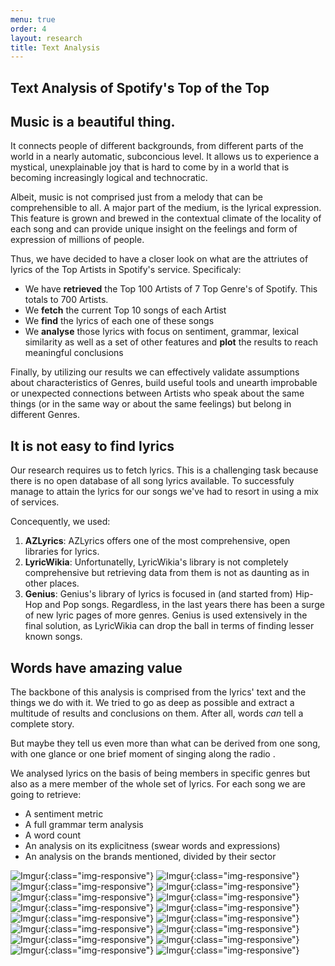 ```yaml
---
menu: true
order: 4
layout: research
title: Text Analysis
---
```


## Text Analysis of Spotify's Top of the Top
## Music is a beautiful thing.
It connects people of different backgrounds, from different parts of the world in a nearly automatic, subconcious level. It allows us to experience a mystical, unexplainable joy that is hard to come by in a world that is becoming increasingly logical and technocratic.

Albeit, music is not comprised just from a melody that can be comprehensible to all. A major part of the medium,   is the lyrical expression. This feature is grown and brewed in the contextual climate of the locality of each song and can provide unique insight on the feelings and form of expression of millions of people.

Thus, we have decided to have a closer look on what are the attriutes of lyrics of the Top Artists in Spotify's service. Specificaly:

- We have __retrieved__ the Top 100 Artists of 7 Top Genre's of Spotify. This totals to 700 Artists.
- We __fetch__ the current Top 10 songs of each Artist
- We __find__ the lyrics of each one of these songs
- We __analyse__ those lyrics with focus on sentiment, grammar, lexical similarity as well as a set of other features and __plot__ the results to reach meaningful conclusions

Finally, by utilizing our results we can effectively validate assumptions about characteristics of Genres, build useful tools and unearth improbable or unexpected connections between Artists who speak about the same things (or in the same way or about the same feelings) but belong in different Genres.

## It is not easy to find lyrics
Our research requires us to fetch lyrics. This is a challenging task because there is no open database of all song lyrics available. To successfuly manage to attain the lyrics for our songs we've had to resort in using a mix of services.

Concequently, we used:
1. __AZLyrics__: AZLyrics offers one of the most comprehensive, open libraries for lyrics.
2. __LyricWikia__: Unfortunatelly, LyricWikia's library is not completely comprehensive but retrieving data from them is not as daunting as in other places.
3. __Genius__: Genius's library of lyrics is focused in (and started from) Hip-Hop and Pop songs. Regardless, in the last years there has been a surge of new lyric pages of more genres. Genius is used extensively in the final solution, as LyricWikia can drop the ball in terms of finding lesser known songs.

## Words have amazing value
The backbone of this analysis is comprised from the lyrics' text and the things we do with it. We tried to go as deep as possible and extract a multitude of results and conclusions on them. After all, words _can_ tell a complete story.

But maybe they tell us even more than what can be derived from one song, with one glance or one brief moment of singing along the radio .

We analysed lyrics on the basis of being members in specific genres but also as a mere member of the whole set of lyrics. For each song we are going to retrieve:

- A sentiment metric
- A full grammar term analysis 
- A word count
- An analysis on its explicitness (swear words and expressions) 
- An analysis on the brands mentioned, divided by their sector




![Imgur](https://i.imgur.com/WSPHhFl.png){:class="img-responsive"}
![Imgur](https://i.imgur.com/E6N9bF8.png){:class="img-responsive"}
![Imgur](https://i.imgur.com/kOWiPFT.png){:class="img-responsive"}
![Imgur](https://i.imgur.com/5Qq5Td7.png){:class="img-responsive"}
![Imgur](https://i.imgur.com/zZriTmp.png){:class="img-responsive"}
![Imgur](https://i.imgur.com/SAhSNKY.png){:class="img-responsive"}
![Imgur](https://i.imgur.com/lNRzpmI.png){:class="img-responsive"}
![Imgur](https://i.imgur.com/WIOXmOu.png){:class="img-responsive"}
![Imgur](https://i.imgur.com/1tLC6Rh.png){:class="img-responsive"}
![Imgur](https://i.imgur.com/T4rU2WC.png){:class="img-responsive"}
![Imgur](https://i.imgur.com/dDtynpD.png){:class="img-responsive"}
![Imgur](https://i.imgur.com/nJ81efF.png){:class="img-responsive"}
![Imgur](https://i.imgur.com/HH7gSJY.png){:class="img-responsive"}
![Imgur](https://i.imgur.com/ymjmTEE.png){:class="img-responsive"}
![Imgur](https://i.imgur.com/oQrkTDV.png){:class="img-responsive"}
![Imgur](https://i.imgur.com/ja80C5g.png){:class="img-responsive"}
